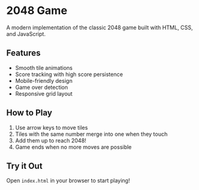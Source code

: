 # 2048 Game

A modern implementation of the classic 2048 game built with HTML, CSS, and JavaScript.

## Features

- Smooth tile animations
- Score tracking with high score persistence
- Mobile-friendly design
- Game over detection
- Responsive grid layout

## How to Play

1. Use arrow keys to move tiles
2. Tiles with the same number merge into one when they touch
3. Add them up to reach 2048!
4. Game ends when no more moves are possible

## Try it Out

Open `index.html` in your browser to start playing!
